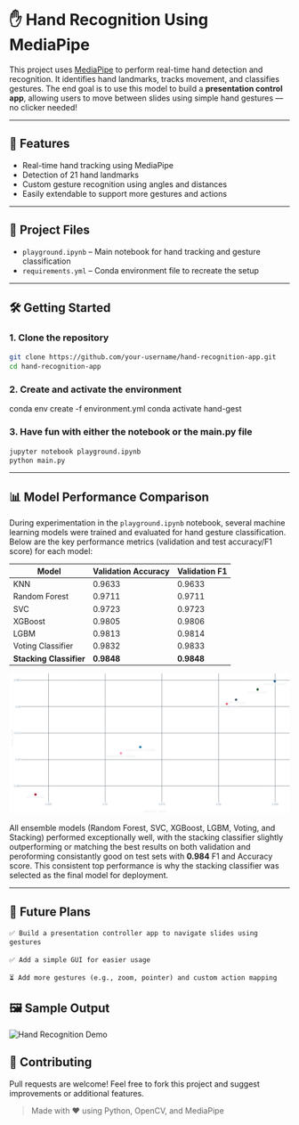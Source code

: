 # ✋ Hand Recognition Using MediaPipe

This project uses [MediaPipe](https://mediapipe.dev/) to perform real-time hand detection and recognition. It identifies hand landmarks, tracks movement, and classifies gestures. The end goal is to use this model to build a **presentation control app**, allowing users to move between slides using simple hand gestures — no clicker needed!

---

## 🚀 Features

- Real-time hand tracking using MediaPipe  
- Detection of 21 hand landmarks  
- Custom gesture recognition using angles and distances  
- Easily extendable to support more gestures and actions  

---

## 📁 Project Files

- `playground.ipynb` – Main notebook for hand tracking and gesture classification  
- `requirements.yml` – Conda environment file to recreate the setup  

---

## 🛠️ Getting Started

### 1. Clone the repository

```bash
git clone https://github.com/your-username/hand-recognition-app.git
cd hand-recognition-app
```

### 2. Create and activate the environment

conda env create -f environment.yml
conda activate hand-gest

### 3. Have fun with either the notebook or the main.py file

    jupyter notebook playground.ipynb
    python main.py

---

## 📊 Model Performance Comparison

During experimentation in the `playground.ipynb` notebook, several machine learning models were trained and evaluated for hand gesture classification. Below are the key performance metrics (validation and test accuracy/F1 score) for each model:

| Model                | Validation Accuracy | Validation F1|
|----------------------|--------------------|--------------|
| KNN                  | 0.9633             | 0.9633       |
| Random Forest        | 0.9711             | 0.9711       |
| SVC                  | 0.9723             | 0.9723       |
| XGBoost              | 0.9805             | 0.9806       |
| LGBM                 | 0.9813             | 0.9814       |
| Voting Classifier    | 0.9832             | 0.9833       |
| **Stacking Classifier** | **0.9848**      | **0.9848**   |

![PrecissionVsRecall](misc/precision_score-recall_score.png)

All ensemble models (Random Forest, SVC, XGBoost, LGBM, Voting, and Stacking) performed exceptionally well, with the stacking classifier slightly outperforming or matching the best results on both validation and peroforming consistantly good on test sets with **0.984** F1 and Accuracy score. This consistent top performance is why the stacking classifier was selected as the final model for deployment.

---

## 🎯 Future Plans

    ✅ Build a presentation controller app to navigate slides using gestures

    ✅ Add a simple GUI for easier usage

    ⏳ Add more gestures (e.g., zoom, pointer) and custom action mapping

## 🖼️ Sample Output

![Hand Recognition Demo](misc/fun.gif)

## 🤝 Contributing

Pull requests are welcome! Feel free to fork this project and suggest improvements or additional features.

>Made with ❤️ using Python, OpenCV, and MediaPipe
